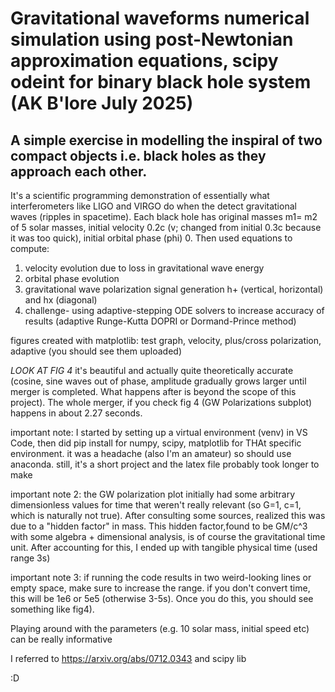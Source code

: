 # Gravitational waveforms numerical simulation using post-Newtonian approximation equations, scipy odeint for binary black hole system (AK B'lore July 2025)

## A simple exercise in modelling the inspiral of two compact objects i.e. black holes as they approach each other. 
It's a scientific programming demonstration of essentially what interferometers like LIGO and VIRGO do when the detect gravitational waves (ripples in spacetime). Each black hole has original masses m1= m2 of 5 solar masses, initial velocity 0.2c (v; changed from initial 0.3c because it was too quick), initial orbital phase (phi) 0. Then used equations to compute:

1. velocity evolution due to loss in gravitational wave energy
2. orbital phase evolution
3. gravitational wave polarization signal generation h+ (vertical, horizontal) and hx (diagonal)
4. challenge- using adaptive-stepping ODE solvers to increase accuracy of results (adaptive Runge-Kutta DOPRI or Dormand-Prince method)

figures created with matplotlib: test graph, velocity, plus/cross polarization, adaptive (you should see them uploaded)

*LOOK AT FIG 4* it's beautiful and actually quite theoretically accurate (cosine, sine waves out of phase, amplitude gradually grows larger until merger is completed. What happens after is beyond the scope of this project). The whole merger, if you check fig 4 (GW Polarizations subplot) happens in about 2.27 seconds.

important note: I started by setting up a virtual environment (venv) in VS Code, then did pip install for numpy, scipy, matplotlib for THAt specific environment. it was a headache (also I'm an amateur) so should use anaconda. still, it's a short project and the latex file probably took longer to make

important note 2: the GW polarization plot initially had some arbitrary dimensionless values for time that weren't really relevant (so G=1, c=1, which is naturally not true). After consulting some sources, realized this was due to a "hidden factor" in mass. This hidden factor,found to be GM/c^3 with some algebra + dimensional analysis, is of course the gravitational time unit. After accounting for this, I ended up with tangible physical time (used range 3s)

important note 3: if running the code results in two weird-looking lines or empty space, make sure to increase the range. if you don't convert time, this will be 1e6 or 5e5 (otherwise 3-5s). Once you do this, you should see something like fig4). 

Playing around with the parameters (e.g. 10 solar mass, initial speed etc) can be really informative

I referred to https://arxiv.org/abs/0712.0343 and scipy lib

:D
